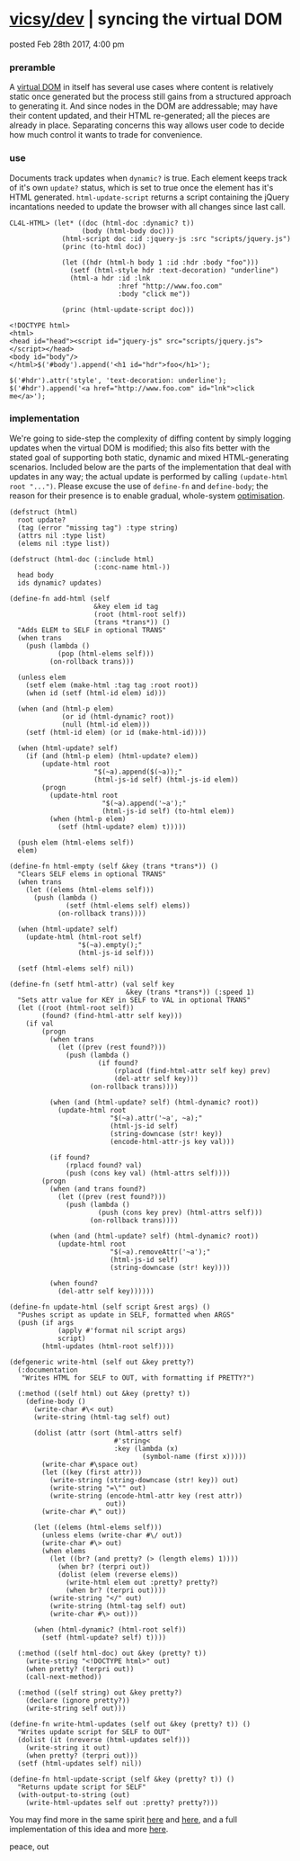 # [vicsy/dev](https://github.com/codr4life/vicsydev) | syncing the virtual DOM
posted Feb 28th 2017, 4:00 pm

### preramble
A [virtual DOM](https://github.com/codr4life/vicsydev/blob/master/virtual_dom.md) in itself has several use cases where content is relatively static once generated but the process still gains from a structured approach to generating it. And since nodes in the DOM are addressable; may have their content updated, and their HTML re-generated; all the pieces are already in place. Separating concerns this way allows user code to decide how much control it wants to trade for convenience.
 
### use
Documents track updates when ```dynamic?``` is true. Each element keeps track of it's own ```update?``` status, which is set to true once the element has it's HTML generated. ```html-update-script``` returns a script containing the jQuery incantations needed to update the browser with all changes since last call. 

```
CL4L-HTML> (let* ((doc (html-doc :dynamic? t))
                  (body (html-body doc)))
             (html-script doc :id :jquery-js :src "scripts/jquery.js")
             (princ (to-html doc))

             (let ((hdr (html-h body 1 :id :hdr :body "foo")))
               (setf (html-style hdr :text-decoration) "underline")
               (html-a hdr :id :lnk
                           :href "http://www.foo.com"
                           :body "click me"))
    
             (princ (html-update-script doc)))

<!DOCTYPE html>
<html>
<head id="head"><script id="jquery-js" src="scripts/jquery.js"></script></head>
<body id="body"/>
</html>$('#body').append('<h1 id="hdr">foo</h1>');

$('#hdr').attr('style', 'text-decoration: underline');
$('#hdr').append('<a href="http://www.foo.com" id="lnk">click me</a>');
```
 
### implementation
We're going to side-step the complexity of diffing content by simply logging updates when the virtual DOM is modified; this also fits better with the stated goal of supporting both static, dynamic and mixed HTML-generating scenarios. Included below are the parts of the implementation that deal with updates in any way; the actual update is performed by calling ```(update-html root "...")```. Please excuse the use of ```define-fn``` and ```define-body```; the reason for their presence is to enable gradual, whole-system [optimisation](https://github.com/codr4life/cl4l/blob/master/cl4l.lisp).

```
(defstruct (html)
  root update?
  (tag (error "missing tag") :type string)
  (attrs nil :type list)
  (elems nil :type list))

(defstruct (html-doc (:include html)
                     (:conc-name html-))
  head body
  ids dynamic? updates)

(define-fn add-html (self
                     &key elem id tag
                     (root (html-root self))
                     (trans *trans*)) ()
  "Adds ELEM to SELF in optional TRANS"
  (when trans
    (push (lambda ()
            (pop (html-elems self)))
          (on-rollback trans)))
  
  (unless elem
    (setf elem (make-html :tag tag :root root))
    (when id (setf (html-id elem) id)))
  
  (when (and (html-p elem)
             (or id (html-dynamic? root))
             (null (html-id elem)))
    (setf (html-id elem) (or id (make-html-id))))
  
  (when (html-update? self)
    (if (and (html-p elem) (html-update? elem))
        (update-html root
                     "$(~a).append($(~a));"
                     (html-js-id self) (html-js-id elem))
        (progn
          (update-html root
                       "$(~a).append('~a');"
                       (html-js-id self) (to-html elem))
          (when (html-p elem)
            (setf (html-update? elem) t)))))

  (push elem (html-elems self))
  elem)

(define-fn html-empty (self &key (trans *trans*)) ()
  "Clears SELF elems in optional TRANS"
  (when trans
    (let ((elems (html-elems self)))
      (push (lambda ()
              (setf (html-elems self) elems))
            (on-rollback trans))))
  
  (when (html-update? self)
    (update-html (html-root self)
                 "$(~a).empty();"
                 (html-js-id self)))
  
  (setf (html-elems self) nil))

(define-fn (setf html-attr) (val self key
                             &key (trans *trans*)) (:speed 1)
  "Sets attr value for KEY in SELF to VAL in optional TRANS"
  (let ((root (html-root self))
        (found? (find-html-attr self key)))
    (if val
        (progn
          (when trans
            (let ((prev (rest found?)))
              (push (lambda ()
                      (if found?
                          (rplacd (find-html-attr self key) prev)
                          (del-attr self key)))
                    (on-rollback trans))))

          (when (and (html-update? self) (html-dynamic? root))
            (update-html root
                         "$(~a).attr('~a', ~a);"
                         (html-js-id self)
                         (string-downcase (str! key))
                         (encode-html-attr-js key val)))

          (if found?
              (rplacd found? val)
              (push (cons key val) (html-attrs self))))
        (progn
          (when (and trans found?)
            (let ((prev (rest found?)))
              (push (lambda ()
                      (push (cons key prev) (html-attrs self)))
                    (on-rollback trans))))

          (when (and (html-update? self) (html-dynamic? root))
            (update-html root
                         "$(~a).removeAttr('~a');"
                         (html-js-id self)
                         (string-downcase (str! key))))

          (when found?
            (del-attr self key))))))

(define-fn update-html (self script &rest args) ()
  "Pushes script as update in SELF, formatted when ARGS"
  (push (if args
            (apply #'format nil script args)
            script)
        (html-updates (html-root self))))

(defgeneric write-html (self out &key pretty?)
  (:documentation
   "Writes HTML for SELF to OUT, with formatting if PRETTY?")
  
  (:method ((self html) out &key (pretty? t))
    (define-body ()
      (write-char #\< out)
      (write-string (html-tag self) out)
      
      (dolist (attr (sort (html-attrs self)
                          #'string<
                          :key (lambda (x)
                                 (symbol-name (first x)))))
        (write-char #\space out)
        (let ((key (first attr)))
          (write-string (string-downcase (str! key)) out)
          (write-string "=\"" out)
          (write-string (encode-html-attr key (rest attr))
                        out))
        (write-char #\" out))
      
      (let ((elems (html-elems self)))
        (unless elems (write-char #\/ out))
        (write-char #\> out)
        (when elems
          (let ((br? (and pretty? (> (length elems) 1))))
            (when br? (terpri out))
            (dolist (elem (reverse elems))
              (write-html elem out :pretty? pretty?)
              (when br? (terpri out))))          
          (write-string "</" out)
          (write-string (html-tag self) out)
          (write-char #\> out)))

      (when (html-dynamic? (html-root self))
        (setf (html-update? self) t))))

  (:method ((self html-doc) out &key (pretty? t))
    (write-string "<!DOCTYPE html>" out)
    (when pretty? (terpri out))
    (call-next-method))
  
  (:method ((self string) out &key pretty?)
    (declare (ignore pretty?))
    (write-string self out)))

(define-fn write-html-updates (self out &key (pretty? t)) ()
  "Writes update script for SELF to OUT"
  (dolist (it (nreverse (html-updates self)))
    (write-string it out)
    (when pretty? (terpri out)))
  (setf (html-updates self) nil))

(define-fn html-update-script (self &key (pretty? t)) ()
  "Returns update script for SELF"
  (with-output-to-string (out)
    (write-html-updates self out :pretty? pretty?)))

```

You may find more in the same spirit [here](http://vicsydev.blogspot.de/) and [here](https://github.com/codr4life/vicsydev), and a full implementation of this idea and more [here](https://github.com/codr4life/cl4l).

peace, out
